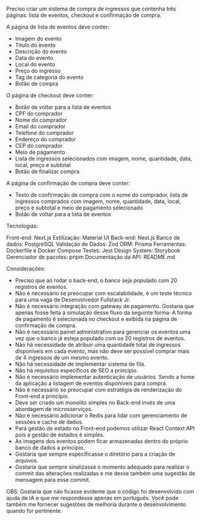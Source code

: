 Preciso criar um sistema de compra de ingressos que contenha três páginas: lista de eventos, checkout e confirmação de compra.

A página de lista de eventos deve conter:

- Imagem do evento
- Título do evento
- Descrição do evento
- Data do evento
- Local do evento
- Preço do ingresso
- Tag de categoria do evento
- Botão de compra

O página de checkout deve conter:

- Botão de voltar para a lista de eventos
- CPF do comprador
- Nome do comprador
- Email do comprador
- Telefone do comprador
- Endereço do comprador
- CEP do comprador
- Meio de pagamento
- Lista de ingressos selecionados com imagem, nome, quantidade, data, local, preço e subtotal
- Botão de finalizar compra

A página de confirmação de compra deve conter:

- Texto de confirmação de compra com o nome do comprador, lista de ingressos comprados com imagem, nome, quantidade, data, local, preço e subtotal e meio de pagamento selecionado
- Botão de voltar para a lista de eventos

Tecnologias:

Front-end: Next.js
Estilização: Material UI
Back-end: Nest.js
Banco de dados: PostgreSQL 
Validação de Dados: Zod
ORM: Prisma
Ferramentas: Dockerfile e Docker Compose
Testes: Jest
Design System: Storybook
Gerenciador de pacotes: pnpm
Documentação da API: README.md

Considerações:

* Preciso que ao rodar o back-end, o banco seja populado com 20 registros de eventos.
* Não é necessário se preocupar com escalabilidade, é um teste técnico para uma vaga de Desenvolvedor Fullstack Jr.
* Não é necessário integração com gateway de pagamento. Gostaria que apenas fosse feita a simulação desse fluxo da seguinte forma: A forma de pagamento é selecionada no checkout e exibida na página de confirmação de compra.
* Não é necessário painel administrativo para gerenciar os eventos uma vez que o banco já esteja populado com os 20 registros de eventos.
* Não há necessidade de atribuir uma quantidade total de ingressos disponíveis em cada evento, mas não deve ser possível comprar mais de 4 ingressos de um mesmo evento.
* Não há necessidade de implementar sistema de fila.
* Não há requisitos específicos de SEO a princípio.
* Não é necessário implementar autenticação de usuários. Sendo a home da aplicação a listagem de eventos disponíveis para compra.
* Não é necessário se preocupar com estratégia de renderização do Front-end a princípio.
* Deve ser criado um monolito simples no Back-end invés de uma abordagem de microsserviços.
* Não é necessário adicionar o Redis para lidar com gerenciamento de sessões e cache de dados.
* Para gestão de estado no Front-end podemos utilizar React Context API pois a gestão de estados é simples.
* As imagens dos eventos podem ficar armazenadas dentro do próprio banco de dados a princípio.
* Gostaria que sempre especificasse o diretório para a criação de arquivos.
* Gostaria que sempre sinalizasse o momento adequado para realizar o commit das alterações realizadas e me desse também uma sugestão de mensagem para esse commit.

OBS: Gostaria que não ficasse evidente que o código foi desenvolvido com ajuda de IA e que me respondesse apenas em português. Você pode também me fornecer sugestões de melhoria durante o desenvolvimento quando for pertinente.